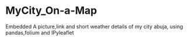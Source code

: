 # MyCity_On-a-Map
Embedded A picture,link and short weather details of my city abuja, using pandas,folium and IPyleaflet 
